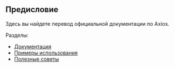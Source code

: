 
## Предисловие

Здесь вы найдете перевод официальной документации по Axios. 



Разделы:
- [Документация](/docs/)
- [Примеры использования](/examples/)
- [Полезные советы](/cookbook.md)

